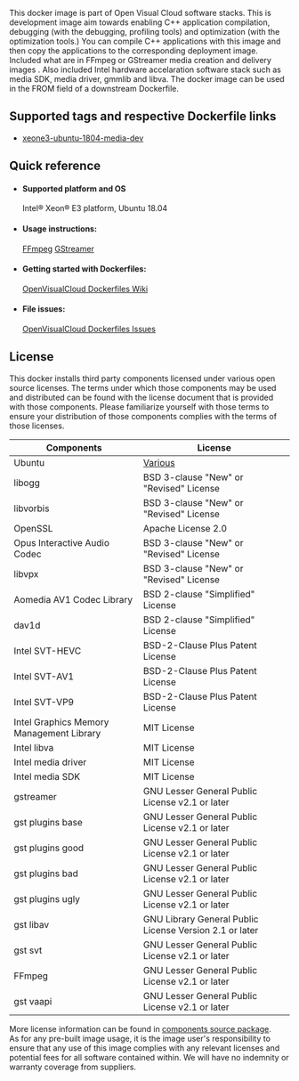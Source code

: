 This docker image is part of Open Visual Cloud software stacks. This is development image aim towards enabling C++ application compilation, debugging (with the debugging, profiling tools) and optimization (with the optimization tools.) You can compile C++ applications with this image and then copy the applications to the corresponding deployment image. Included what are in FFmpeg or GStreamer media creation and delivery images . Also included Intel hardware accelaration software stack such as media SDK, media driver, gmmlib and libva. The docker image can be used in the FROM field of a downstream Dockerfile. 

## Supported tags and respective Dockerfile links
 - [xeone3-ubuntu-1804-media-dev](https://github.com/OpenVisualCloud/Dockerfiles/blob/v21.6/XeonE3/ubuntu-18.04/media/dev/Dockerfile)

## Quick reference
- #### Supported platform and OS
  Intel&reg; Xeon&reg; E3 platform, Ubuntu 18.04

- #### Usage instructions:
  [FFmpeg](https://github.com/OpenVisualCloud/Dockerfiles/blob/master/doc/ffmpeg.md)	[GStreamer](https://github.com/OpenVisualCloud/Dockerfiles/blob/master/doc/gst.md)	


- #### Getting started with Dockerfiles:
  [OpenVisualCloud Dockerfiles Wiki](https://github.com/OpenVisualCloud/Dockerfiles/wiki)

- #### File issues:
  [OpenVisualCloud Dockerfiles Issues](https://github.com/OpenVisualCloud/Dockerfiles/issues)


## License
This docker installs third party components licensed under various open source licenses.  The terms under which those components may be used and distributed can be found with the license document that is provided with those components.  Please familiarize yourself with those terms to ensure your distribution of those components complies with the terms of those licenses.


| Components | License |
| ----- | ----- |
|Ubuntu| [Various](https://hub.docker.com/_/ubuntu) |
|libogg|BSD 3-clause "New" or "Revised" License|
|libvorbis|BSD 3-clause "New" or "Revised" License|
|OpenSSL|Apache License 2.0|
|Opus Interactive Audio Codec|BSD 3-clause "New" or "Revised" License|
|libvpx|BSD 3-clause "New" or "Revised" License|
|Aomedia AV1 Codec Library|BSD 2-clause "Simplified" License|
|dav1d|BSD 2-clause "Simplified" License|
|Intel SVT-HEVC|BSD-2-Clause Plus Patent License|
|Intel SVT-AV1|BSD-2-Clause Plus Patent License|
|Intel SVT-VP9|BSD-2-Clause Plus Patent License|
|Intel Graphics Memory Management Library| MIT License|
|Intel libva| MIT License
|Intel media driver | MIT License|
|Intel media SDK|MIT License|
|gstreamer|GNU Lesser General Public License v2.1 or later|
|gst plugins base|GNU Lesser General Public License v2.1 or later|
|gst plugins good|GNU Lesser General Public License v2.1 or later|
|gst plugins bad|GNU Lesser General Public License v2.1 or later|
|gst plugins ugly|GNU Lesser General Public License v2.1 or later|
|gst libav|GNU Library General Public License Version 2.1 or later|
|gst svt|GNU Lesser General Public License v2.1 or later|
|FFmpeg|GNU Lesser General Public License v2.1 or later|
|gst vaapi|GNU Lesser General Public License v2.1 or later|


More license information can be found in [components source package](https://github.com/OpenVisualCloud/Dockerfiles-Resources).   
As for any pre-built image usage, it is the image user's responsibility to ensure that any use of this image complies with any relevant licenses and potential fees for all software contained within. We will have no indemnity or warranty coverage from suppliers.
